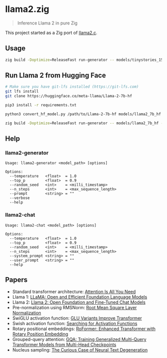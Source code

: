 # llama2.zig

> Inference Llama 2 in pure Zig

This project started as a Zig port of [llama2.c](https://github.com/karpathy/llama2.c).

## Usage

```sh
zig build -Doptimize=ReleaseFast run-generator -- models/tinystories_15m --temperature 0 --verbose
```

## Run Llama 2 from Hugging Face

```sh
# Make sure you have git-lfs installed (https://git-lfs.com)
git lfs install
git clone https://huggingface.co/meta-llama/Llama-2-7b-hf
```

```sh
pip3 install -r requirements.txt
```

```sh
python3 convert_hf_model.py /path/to/Llama-2-7b-hf models/llama2_7b_hf
```

```sh
zig build -Doptimize=ReleaseFast run-generator -- models/llama2_7b_hf --prompt "Once Upon a Time"
```

## Help

### llama2-generator

```
Usage: llama2-generator <model_path> [options]

Options:
  --temperature   <float>  = 1.0
  --top_p         <float>  = 0.9
  --random_seed   <int>    = <milli_timestamp>
  --n_steps       <int>    = <max_sequence_length>
  --prompt        <string> = ""
  --verbose
  --help
```

### llama2-chat

```
Usage: llama2-chat <model_path> [options]

Options:
  --temperature   <float>  = 1.0
  --top_p         <float>  = 0.9
  --random_seed   <int>    = <milli_timestamp>
  --n_steps       <int>    = <max_sequence_length>
  --system_prompt <string> = ""
  --user_prompt   <string> = ""
  --help
```

## Papers

- Standard transformer architecture: [Attention Is All You Need](https://arxiv.org/abs/1706.03762)
- Llama 1: [LLaMA: Open and Efficient Foundation Language Models](https://arxiv.org/abs/2302.13971)
- Llama 2: [Llama 2: Open Foundation and Fine-Tuned Chat Models](https://arxiv.org/abs/2307.09288)
- Pre-normalization using RMSNorm: [Root Mean Square Layer Normalization](https://arxiv.org/abs/1910.07467)
- SwiGLU activation function: [GLU Variants Improve Transformer](https://arxiv.org/abs/2002.05202)
- Swish activation function: [Searching for Activation Functions](https://arxiv.org/abs/1710.05941)
- Rotary positional embeddings: [RoFormer: Enhanced Transformer with Rotary Position Embedding](https://arxiv.org/abs/2104.09864)
- Grouped-query attention: [GQA: Training Generalized Multi-Query Transformer Models from Multi-Head Checkpoints](https://arxiv.org/abs/2305.13245v1)
- Nucleus sampling: [The Curious Case of Neural Text Degeneration](https://arxiv.org/abs/1904.09751)
